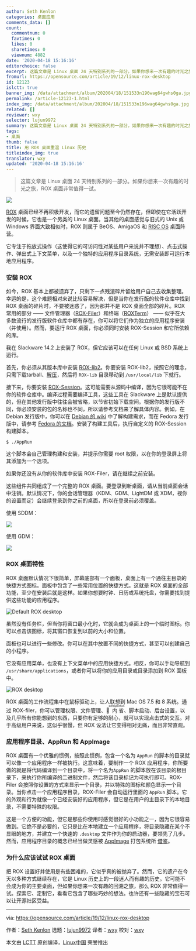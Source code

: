 ```yaml
---
author: Seth Kenlon
categories: 桌面应用
comments_data: []
count:
  commentnum: 0
  favtimes: 0
  likes: 0
  sharetimes: 0
  viewnum: 4882
date: '2020-04-18 15:16:16'
editorchoice: false
excerpt: 这篇文章是 Linux 桌面 24 天特别系列的一部分。如果你想来一次有趣的时光之旅，ROX 桌面非常值得一试。
fromurl: https://opensource.com/article/19/12/linux-rox-desktop
id: 12123
islctt: true
banner_img: /data/attachment/album/202004/18/151533n196wag64gwhs0ga.jpg
permalink: /article-12123-1.html
index_img: /data/attachment/album/202004/18/151533n196wag64gwhs0ga.jpg.thumb.jpg
related: []
reviewer: wxy
selector: lujun9972
summary: 这篇文章是 Linux 桌面 24 天特别系列的一部分。如果你想来一次有趣的时光之旅，ROX 桌面非常值得一试。
tags:
- 桌面
thumb: false
title: 用 ROX 桌面重温 Linux 历史
titleindex_img: true
translator: wxy
updated: '2020-04-18 15:16:16'
---
```



> 
> 这篇文章是 Linux 桌面 24 天特别系列的一部分。如果你想来一次有趣的时光之旅，ROX 桌面非常值得一试。
> 
> 
> 


![](/data/attachment/album/202004/18/151533n196wag64gwhs0ga.jpg)


[ROX](http://rox.sourceforge.net/desktop/) 桌面已经不再积极开发，而它的遗留问题至今仍然存在，但即使在它活跃开发的时候，它也是一个另类的 Linux 桌面。当其他的桌面感觉与旧式的 Unix 或 Windows 界面大致相似时，ROX 则属于 BeOS、AmigaOS 和 [RISC OS](https://www.riscosopen.org/content/) 桌面阵营。


它专注于拖放式操作（这使得它的可访问性对某些用户来说并不理想）、点击式操作、弹出式上下文菜单，以及一个独特的应用程序目录系统，无需安装即可运行本地应用程序。


### 安装 ROX


如今，ROX 基本上都被遗弃了，只剩下一点残渣碎片留给用户自己去收集整理。幸运的是，这个难题相对来说比较容易解决，但是当你在发行版的软件仓库中找到 ROX 桌面的碎片时，不要被迷惑了，因为那并不是 ROX 桌面全部的碎片。ROX 常用的部分 —— 文件管理器（[ROX-Filer](http://rox.sourceforge.net/desktop/ROX-Filer)）和终端（[ROXTerm](http://roxterm.sourceforge.net/)） —— 似乎在大多数流行的发行版软件仓库中都有存在，你可以将它们作为独立的应用程序安装（并使用）。然而，要运行 ROX 桌面，你必须同时安装 ROX-Session 和它所依赖的库。


我在 Slackware 14.2 上安装了 ROX，但它应该可以在任何 Linux 或 BSD 系统上运行。


首先，你必须从其版本库中安装 [ROX-lib2](http://rox.sourceforge.net/desktop/ROX-Lib)。你要安装 ROX-lib2，按照它的理念，只需下载tarball、[解压](https://opensource.com/article/17/7/how-unzip-targz-file)，然后将 `ROX-lib` 目录移动到 `/usr/local/lib` 下就行。


接下来，你要安装 [ROX-Session](http://rox.sourceforge.net/desktop/ROX-Session.html)。这可能需要从源码中编译，因为它很可能不在你的软件仓库中。编译过程需要编译工具，这些工具在 Slackware 上是默认提供的，但在其他发行版中往往会被省略，以节省初始下载空间。根据你的发行版不同，你必须安装的包的名称也不同，所以请参考文档来了解具体内容。例如，在 Debian 发行版中，你可以在 [Debian 的 wiki](https://wiki.debian.org/BuildingTutorial) 中了解构建需求，而在 Fedora 发行版中，请参考 [Fedora 的文档](https://docs.pagure.org/docs-fedora/installing-software-from-source.html)。安装了构建工具后，执行自定义的 ROX-Session 构建脚本。



```
$ ./AppRun
```

这个脚本会自己管理构建和安装，并提示你需要 root 权限，以在你的登录屏上将其添加为一个选项。


如果你还没有从你的软件库中安装 ROX-Filer，请在继续之前安装。


这些组件共同组成了一个完整的 ROX 桌面。要登录到新桌面，请从当前桌面会话中注销。默认情况下，你的会话管理器（KDM、GDM、LightDM 或 XDM，视你的设置而定）会继续登录到你之前的桌面，所以在登录前必须覆盖。


使用 SDDM：


![](/data/attachment/album/202004/18/151622na5l3i3znzyybyvy.jpg)


使用 GDM：


![](/data/attachment/album/202004/18/151631gr7kcxdr5v5q8ff7.jpg)


### ROX 桌面特性


ROX 桌面默认情况下很简单，屏幕底部有一个面板，桌面上有一个通往主目录的快捷方式图标。面板中包含了一些常用位置的快捷方式。这就是 ROX 桌面的全部功能，至少在安装后就是这样。如果你想要时钟、日历或系统托盘，你需要找到提供这些功能的应用程序。


![Default ROX desktop](/data/attachment/album/202004/18/151637bofpfzf6yfuf5zfh.jpg "Default ROX desktop")


虽然没有任务栏，但当你将窗口最小化时，它就会成为桌面上的一个临时图标。你可以点击该图标，将其窗口恢复到以前的大小和位置。


面板也可以进行一些修改。你可以在其中放置不同的快捷方式，甚至可以创建自己的小程序。


它没有应用菜单，也没有上下文菜单中的应用快捷方式。相反，你可以手动导航到 `/usr/share/applications`，或者你可以将你的应用目录或目录添加到 ROX 面板中。


![ROX desktop](/data/attachment/album/202004/18/151643z6zxq6q61c1ggfck.jpg "ROX desktop")


ROX 桌面的工作流程集中在鼠标驱动上，让人联想到 Mac OS 7.5 和 8 系统。通过 ROX-filer，你可以管理权限、文件管理、<ruby> 内省 <rt>  introspection </rt></ruby>、脚本启动、后台设置，以及几乎所有你能想到的东西，只要你有足够的耐心，就可以实现点击式的交互。对于高级用户来说，这似乎很慢，但 ROX 设法让它变得相对无痛，而且非常直观。


### 应用程序目录、AppRun 和 AppImage


ROX 桌面有一个优雅的惯例，按照此惯例，包含一个名为 `AppRun` 的脚本的目录就可以像一个应用程序一样被执行。这意味着，要制作一个 ROX 应用程序，你所要做的就是将代码编译到一个目录中，将一个名为`AppRun` 的脚本放在该目录的根目录下，来执行你所编译的二进制文件，然后将该目录标记为可执行即可。ROX-Filer 会按照你设置的方式来显示一个目录，并以特殊的图标和颜色显示一个目录。当你点击一个应用程序目录，ROX-Filer 会自动运行里面的 `AppRun` 脚本。它的外观和行为就像一个已经安装好的应用程序，但它是在用户的主目录下的本地目录，不需要特殊的权限。


这是一个方便的功能，但它是那些你使用时感觉很好的小功能之一，因为它很容易做到。它绝不是必要的，它只是比在本地建立一个应用程序，将目录隐藏在某个不显眼的地方，并建立一个快速的 `.desktop` 文件作为你的启动器，要领先了几步。然而，应用程序目录的概念已经当做灵感被 [AppImage](https://appimage.org/) 打包系统所 [借鉴](https://github.com/AppImage/AppImageKit/wiki/AppDir)。


### 为什么应该试试 ROX 桌面


把 ROX 设置好并使用是有些困难的，它似乎真的被抛弃了。然而，它的遗产在今天以多种方式继续存在，它是 Linux 历史上的一段迷人而有趣的历史。它可能不会成为你的主要桌面，但如果你想来一次有趣的回溯之旅，那么 ROX 非常值得一试。探索它、定制它，看看它包含了哪些巧妙的想法。也许还有一些隐藏的宝石可以让开源社区受益。




---


via: <https://opensource.com/article/19/12/linux-rox-desktop>


作者：[Seth Kenlon](https://opensource.com/users/seth) 选题：[lujun9972](https://github.com/lujun9972) 译者：[wxy](https://github.com/wxy) 校对：[wxy](https://github.com/wxy)


本文由 [LCTT](https://github.com/LCTT/TranslateProject) 原创编译，[Linux中国](https://linux.cn/) 荣誉推出